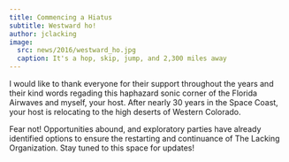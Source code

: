```yaml
---
title: Commencing a Hiatus
subtitle: Westward ho!
author: jclacking
image:
  src: news/2016/westward_ho.jpg
  caption: It's a hop, skip, jump, and 2,300 miles away
---
```

I would like to thank everyone for their support throughout the years and their kind words regading this haphazard sonic corner of the Florida Airwaves and myself, your host. After nearly 30 years in the Space Coast, your host is relocating to the high deserts of Western Colorado.

Fear not! Opportunities abound, and exploratory parties have already identified options to ensure the restarting and continuance of The Lacking Organization. Stay tuned to this space for updates!
